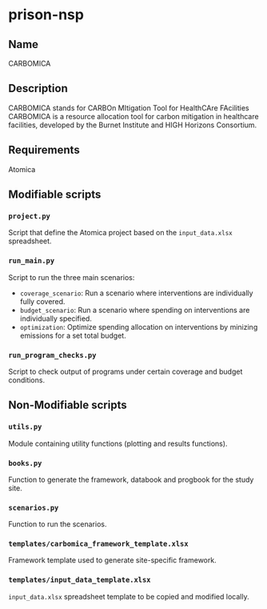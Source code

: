 # prison-nsp
## Name
CARBOMICA

## Description
CARBOMICA stands for CARBOn MItigation Tool for HealthCAre FAcilities​
CARBOMICA is a resource allocation tool for carbon mitigation in healthcare facilities, developed by the Burnet Institute and HIGH Horizons Consortium.

## Requirements
Atomica

## Modifiable scripts
### `project.py`
Script that define the Atomica project based on the `input_data.xlsx` spreadsheet.

### `run_main.py`
Script to run the three main scenarios:
- `coverage_scenario`: Run a scenario where interventions are individually fully covered.
- `budget_scenario`: Run a scenario where spending on interventions are individually specified.
- `optimization`: Optimize spending allocation on interventions by minizing emissions for a set total budget.

### `run_program_checks.py`
Script to check output of programs under certain coverage and budget conditions.

## Non-Modifiable scripts
### `utils.py`
Module containing utility functions (plotting and results functions).

### `books.py`
Function to generate the framework, databook and progbook for the study site.

### `scenarios.py`
Function to run the scenarios.

### `templates/carbomica_framework_template.xlsx`
Framework template used to generate site-specific framework.

### `templates/input_data_template.xlsx`
`input_data.xlsx` spreadsheet template to be copied and modified locally.